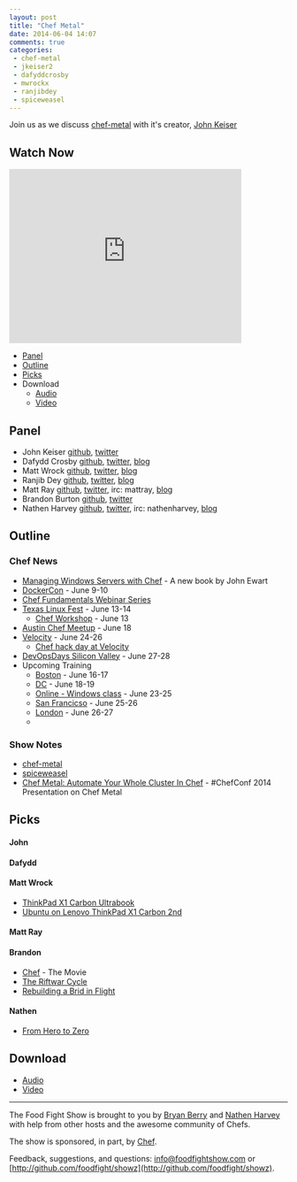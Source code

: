```yaml
---
layout: post
title: "Chef Metal"
date: 2014-06-04 14:07
comments: true
categories: 
 - chef-metal
 - jkeiser2
 - dafyddcrosby
 - mwrockx
 - ranjibdey
 - spiceweasel
---
```


Join us as we discuss [chef-metal](https://github.com/opscode/chef-metal) with it's creator, [John Keiser](https://twitter.com/jkeiser2)

## Watch Now

<iframe width="420" height="315" src="http://www.youtube.com/embed/oiMh0RNtR08" frameborder="0" allowfullscreen></iframe>

* [Panel](http://foodfightshow.org/2014/04/chef-metal.html#panel)
* [Outline](http://foodfightshow.org/2014/04/chef-metal.html#outline)
* [Picks](http://foodfightshow.org/2014/04/chef-metal.html#picks)
* Download
  * [Audio](http://traffic.libsyn.com/foodfight/FoodFightShow75-Chef-Metal.mp3)
  * [Video](https://www.youtube.com/watch?v=oiMh0RNtR08)

Panel<a name="panel"></a>
-----
* John Keiser [github](https://github.com/jkeiser), [twitter](https://twitter.com/jkeiser2)
* Dafydd Crosby [github](https://github.com/dafyddcrosby), [twitter](https://twitter.com/dafyddcrosby), [blog](http://dafyddcrosby.com)
* Matt Wrock [github](https://github.com/mwrock), [twitter](https://twitter.com/mwrockx), [blog](http://www.mattwrock.com/)
* Ranjib Dey [github](https://github.com/ranjib), [twitter](https://twitter.com/ranjibdey), [blog](http://ranjib.posterous.com/)
* Matt Ray [github](http://github.com/mattray), [twitter](http://twitter.com/mattray), irc: mattray, [blog](http://www.leastresistance.net/)
* Brandon Burton [github](http://github.com/solarce), [twitter](https://twitter.com/solarce)
* Nathen Harvey [github](http://github.com/nathenharvey), [twitter](http://twitter.com/nathenharvey), irc: nathenharvey, [blog](http://nathenharvey.com)


Outline<a name="outline"></a>
-------

### Chef News
* [Managing Windows Servers with Chef](https://www.packtpub.com/managing-windows-servers-with-chef/book) - A new book by John Ewart
* [DockerCon](http://www.getchef.com/blog/event/dockercon-san-francisco/) - June 9-10
* [Chef Fundamentals Webinar Series](https://learnchef.opscode.com/additional-resources/)
* [Texas Linux Fest](http://texaslinuxfest.org/) - June 13-14
  * [Chef Workshop](http://texaslinuxfest.org/content/chef-workshop) - June 13
* [Austin Chef Meetup](http://www.meetup.com/austin-devops/events/184388262/?a=ea1_grp&rv=ea1&_af_eid=184388262&_af=event) - June 18
* [Velocity](http://velocityconf.com/velocity2014) - June 24-26
  * [Chef hack day at Velocity](http://velocityconf.com/velocity2014/public/schedule/detail/36962)
* [DevOpsDays Silicon Valley](http://devopsdays.org/events/2014-siliconvalley/) - June 27-28
* Upcoming Training
  * [Boston](http://www.getchef.com/blog/event/2-day-chef-fundamentals-boston-4/) - June 16-17
  * [DC](http://www.getchef.com/blog/event/2-day-chef-fundamentals-washington-dc-2/) - June 18-19
  * [Online - Windows class](http://www.getchef.com/blog/event/3-day-chef-fundamentals-windows-online/) - June 23-25
  * [San Francicso](http://www.getchef.com/blog/event/2-day-chef-fundamentals-san-francisco-8/) - June 25-26
  * [London](http://www.getchef.com/blog/event/2-day-chef-fundamentals-london-uk-2/) - June 26-27
  * 

### Show Notes
* [chef-metal](https://github.com/opscode/chef-metal)
* [spiceweasel](https://github.com/mattray/spiceweasel)
* [Chef Metal: Automate Your Whole Cluster In Chef](https://www.youtube.com/watch?v=Yb8QdL30WgM) - #ChefConf 2014 Presentation on Chef Metal


Picks<a name="picks"></a>
-----
#### John

#### Dafydd

#### Matt Wrock

* [ThinkPad X1 Carbon Ultrabook](http://shop.lenovo.com/us/en/laptops/thinkpad/x-series/x1-carbon/)
* [Ubuntu on Lenovo ThinkPad X1 Carbon 2nd](http://www.ubuntu.com/certification/hardware/201403-14827/)

#### Matt Ray

#### Brandon

* [Chef](http://www.imdb.com/title/tt2883512/?ref_=fn_al_tt_1) - The Movie
* [The Riftwar Cycle](http://en.wikipedia.org/wiki/The_Riftwar_Cycle)
* [Rebuilding a Brid in Flight](https://vimeo.com/55503728)

#### Nathen

* [From Hero to Zero](http://new.livestream.com/devopsdaysorg/events/3044568/videos/52394934)

Download
--------
  * [Audio](http://traffic.libsyn.com/foodfight/FoodFightShow75-Chef-Metal.mp3)
  * [Video](https://www.youtube.com/watch?v=oiMh0RNtR08)

<hr />

The Food Fight Show is brought to you by [Bryan Berry](https://twitter.com/bryanwb) and [Nathen Harvey](https://twitter.com/nathenharvey) with help from other hosts and the awesome community of Chefs.

The show is sponsored, in part, by [Chef](http://www.getchef.com).

Feedback, suggestions, and questions:  [info@foodfightshow.com](mailto:info@foodfightshow.com) or  [http://github.com/foodfight/showz](http://github.com/foodfight/showz).
